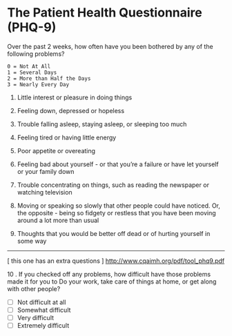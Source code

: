 
# The Patient Health Questionnaire (PHQ-9)

Over the past 2 weeks, how often have
you been bothered by any of the  
following problems?

    0 = Not At All
    1 = Several Days
    2 = More than Half the Days
    3 = Nearly Every Day


1. Little interest or pleasure in doing things

2. Feeling down, depressed or hopeless  

3. Trouble falling asleep, staying asleep, or sleeping too much

4. Feeling tired or having little energy

5. Poor appetite or overeating

6. Feeling bad about yourself - or that you’re a failure or have let yourself or your family down

7. Trouble concentrating on things, such as reading the newspaper or watching television

8. Moving or speaking so slowly that other people could have noticed. Or, the opposite -
being so fidgety or restless that you have
been moving around a lot more than usual

9. Thoughts that you would be better off dead
or of hurting yourself in some way

---
[ this one has an extra questions ]
http://www.cqaimh.org/pdf/tool_phq9.pdf

10 .
If you checked off any problems, how difficult have those problems made it for you to
Do your work, take care of things at home, or get along with other people?

* [ ] Not difficult at all
* [ ] Somewhat difficult  
* [ ] Very difficult
* [ ] Extremely difficult
